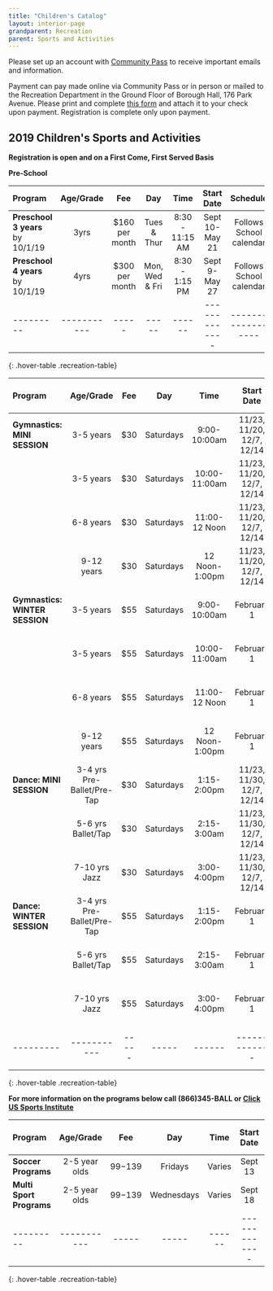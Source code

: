 ```yaml
---
title: "Children's Catalog"
layout: interior-page
grandparent: Recreation
parent: Sports and Activities
---
```

 
Please set up an account with [Community Pass]({{site.data.links.community-pass.href}}) to receive important emails and information. 

Payment can pay made online via Community Pass or in person or mailed to the Recreation Department in the Ground Floor of Borough Hall, 176 Park Avenue.  Please print and complete [this form](https://storage.googleapis.com/static.rutherford-nj.com/recreation/Recreation_ProgramRegistration.pdf) and attach it to your check upon payment. Registration is complete only upon payment.

## 2019 Children's Sports and Activities
**Registration is open and on a First Come, First Served Basis**

**Pre-School**

| Program | Age/Grade | Fee |	Day | Time | Start Date |	Schedule | Location |
|:--------|:---------:|:---:|:---:|:----:|:-------------:|:---------:|:--------:|
| **Preschool 3 years** by 10/1/19 | 3yrs | $160 per month | Tues & Thur | 8:30 - 11:15 AM | Sept 10-May 21 | Follows School calendar | Tamblyn Field Civic Center |
| **Preschool 4 years** by 10/1/19 | 4yrs | $300 per month | Mon, Wed & Fri | 8:30 - 1:15 PM | Sept 9-May 27 | Follows School calendar | Tamblyn Field Civic Center |
|---------|-----------|-----|-----|------|-------------|------------------|-------------------|----------|
{: .hover-table .recreation-table}


| Program | Age/Grade | Fee |	Day | Time | Start Date | Number of classes | Location |
|:--------|:---------:|:---:|:---:|:--------------:|:-------------:|:-------------:|:--------:|
| **Gymnastics: MINI SESSION**| 3-5 years | $30 | Saturdays  | 9:00-10:00am  | 11/23, 11/20, 12/7, 12/14  | 4 | Tamblyn Field Civic Center |
|              | 3-5 years | $30 | Saturdays | 10:00-11:00am  | 11/23, 11/20, 12/7, 12/14  | 4 | Tamblyn Field Civic Center |
|              | 6-8 years | $30 | Saturdays | 11:00-12 Noon  | 11/23, 11/20, 12/7, 12/14  | 4 | Tamblyn Field Civic Center |
|              | 9-12 years| $30 | Saturdays | 12 Noon-1:00pm  | 11/23, 11/20, 12/7, 12/14  | 4 | Tamblyn Field Civic Center |
| **Gymnastics: WINTER SESSION**| 3-5 years | $55 | Saturdays  | 9:00-10:00am  | February 1 | 8 | Tamblyn Field Civic Center |
|              | 3-5 years | $55 | Saturdays  | 10:00-11:00am  | February 1 | 8 | Tamblyn Field Civic Center |
|              | 6-8 years | $55 | Saturdays  | 11:00-12 Noon  | February 1 | 8 | Tamblyn Field Civic Center |
|              | 9-12 years| $55 | Saturdays  | 12 Noon-1:00pm | February 1 | 8 | Tamblyn Field Civic Center |
| **Dance: MINI SESSION**| 3-4 yrs Pre-Ballet/Pre-Tap | $30 | Saturdays  | 1:15-2:00pm  | 11/23, 11/30, 12/7, 12/14 | 4 | Tamblyn Field Civic Center |
|              | 5-6 yrs Ballet/Tap | $30 | Saturdays  | 2:15-3:00am  | 11/23, 11/30, 12/7, 12/14 | 4 | Tamblyn Field Civic Center |
|              | 7-10 yrs Jazz | $30 | Saturdays  | 3:00-4:00pm  | 11/23, 11/30, 12/7, 12/14 | 4 | Tamblyn Field Civic Center |   
| **Dance: WINTER SESSION**| 3-4 yrs Pre-Ballet/Pre-Tap | $55 | Saturdays  | 1:15-2:00pm  | February 1 | 8 | Tamblyn Field Civic Center |
|              | 5-6 yrs Ballet/Tap | $55 | Saturdays  | 2:15-3:00am  | February 1 | 8 | Tamblyn Field Civic Center |
|              | 7-10 yrs Jazz | $55 | Saturdays  | 3:00-4:00pm  | February 1 | 8  | Tamblyn Field Civic Center |   
|---------|-----------|-----|-----|------|-------------|-------------------|----------|
{: .hover-table .recreation-table}


**For more information on the programs below call (866)345-BALL or [Click US Sports Institute](https://usasportgroup.com/orgs/?oid=219)**

| Program | Age/Grade | Fee |	Day | Time | Start Date |	Number of Classes | Location |
|:--------|:---------:|:---:|:---:|:----:|:-------------:|:---------:|:--------:|
| **Soccer Programs** | 2-5 year olds | $99-$139 | Fridays | Varies | Sept 13 | 7 | Wall Field |
| **Multi Sport Programs** | 2-5 year olds | $99-$139 | Wednesdays | Varies | Sept 18 | 7 | Wall Field |
|---------|-----------|-----|-----|------|-------------|------------------|-------------------|----------|
{: .hover-table .recreation-table}




